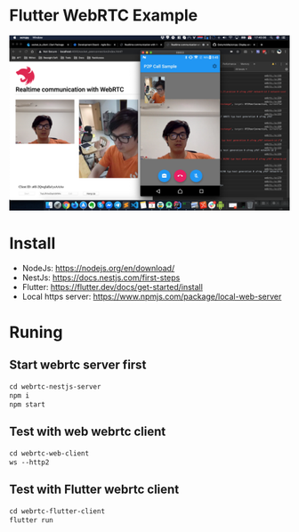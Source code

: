 # Flutter WebRTC Example

![Preview](demo.png)

# Install

- NodeJs: https://nodejs.org/en/download/
- NestJs: https://docs.nestjs.com/first-steps
- Flutter: https://flutter.dev/docs/get-started/install
- Local https server: https://www.npmjs.com/package/local-web-server

# Runing

## Start webrtc server first

```
cd webrtc-nestjs-server
npm i
npm start
```

## Test with web webrtc client

```
cd webrtc-web-client
ws --http2 
```

## Test with Flutter webrtc client

```
cd webrtc-flutter-client
flutter run
```


